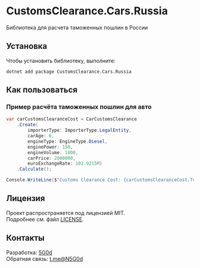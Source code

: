 # CustomsClearance.Cars.Russia

Библиотека для расчета таможенных пошлин в России

## Установка

Чтобы установить библиотеку, выполните:

```shell
dotnet add package CustomsClearance.Cars.Russia
```

## Как пользоваться

### Пример расчёта таможенных пошлин для авто

```csharp
var carCustomsClearanceCost = CarCustomsClearance
    .Create(
        importerType: ImporterType.LegalEntity, 
        carAge: 6, 
        engineType: EngineType.Diesel, 
        enginePower: 150, 
        engineVolume: 1800, 
        carPrice: 2000000, 
        euroExchangeRate: 102.9215M)
    .Calculate();

Console.WriteLine($"Customs Clearance Cost: {carCustomsClearanceCost.Total}");
```

## Лицензия

Проект распространяется под лицензией MIT.  
Подробнее см. файл [LICENSE](LICENSE).

## Контакты

Разработка: [5G0d](https://github.com/5G0D)  
Обратная связь: [t.me@N5G0d](https://t.me/n5g0d)  